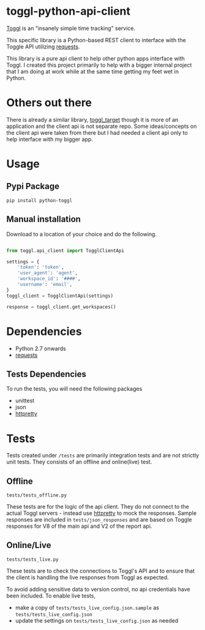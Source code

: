 toggl-python-api-client
=======================

[Toggl](http://toggl.com) is an "insanely simple time tracking" service.

This specific library is a Python-based REST client to interface with the Toggle API utilizing [requests](http://docs.python-requests.org/en/latest/).

This library is a pure api client to help other python apps interface with Toggl. I created this project primarily to help with a bigger internal project that I am doing at work while at the same time getting my feet wet in Python.

# Others out there

There is already a similar library, [toggl_target](https://github.com/mos3abof/toggl_target) though it is more of an application and the client api is not separate repo. Some ideas/concepts on the client api were taken from there but I had needed a client api only to help interface with my bigger app.

# Usage

## Pypi Package
    pip install python-toggl

## Manual installation
Download to a location of your choice and do the following.

```python

from toggl.api_client import TogglClientApi

settings = {
    'token': 'token',
    'user_agent': 'agent',
    'workspace_id': '####',
    'username': 'email',
}
toggl_client = TogglClientApi(settings)

response = toggl_client.get_workspaces()

```

# Dependencies

- Python 2.7 onwards
- [requests](http://docs.python-requests.org/en/latest/)

## Tests Dependencies

To run the tests, you will need the following packages

- unittest
- json
- [httpretty](https://github.com/gabrielfalcao/HTTPretty)

# Tests

Tests created under `/tests` are primarily integration tests and are not strictly unit tests. They consists of an offline and online(live) test.

## Offline

`tests/tests_offline.py`

These tests are for the logic of the api client. They do not connect to the actual Toggl servers - instead use [httpretty](https://github.com/gabrielfalcao/HTTPretty) to mock the responses. Sample responses are included in `tests/json_responses` and are based on Toggle responses for V8 of the main api and V2 of the report api.

## Online/Live

`tests/tests_live.py`

These tests are to check the connections to Toggl's API and to ensure that the client is handling the live responses from Toggl as expected.

To avoid adding sensitive data to version control, no api credentials have been included. To enable live tests,
- make a copy of `tests/tests_live_config.json.sample` as `tests/tests_live_config.json`
- update the settings on `tests/tests_live_config.json` as needed
